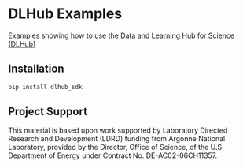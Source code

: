 # DLHub Examples

Examples showing how to use the [Data and Learning Hub for Science (DLHub)](https://www.dlhub.org)

## Installation
```bash
pip install dlhub_sdk
```

## Project Support
This material is based upon work supported by Laboratory Directed Research and Development (LDRD) funding from Argonne National Laboratory, provided by the Director, Office of Science, of the U.S. Department of Energy under Contract No. DE-AC02-06CH11357.


